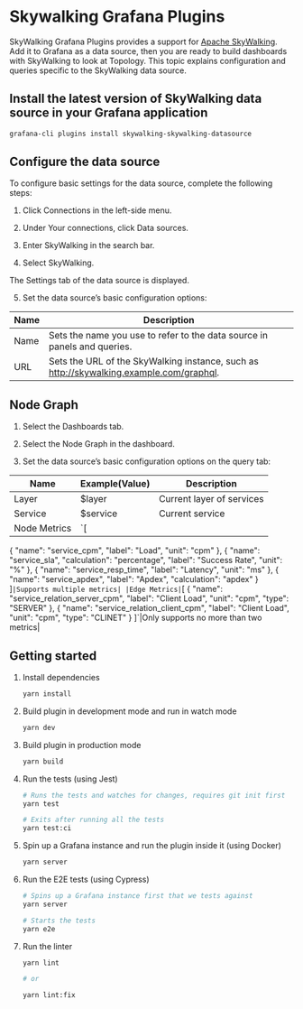 # Skywalking Grafana Plugins

SkyWalking Grafana Plugins provides a support for [Apache SkyWalking](https://skywalking.apache.org/). Add it to Grafana as a data source, then you are ready to build dashboards with SkyWalking to look at Topology. This topic explains configuration and queries specific to the SkyWalking data source.

## Install the latest version of SkyWalking data source in your Grafana application

   ```bash
   grafana-cli plugins install skywalking-skywalking-datasource
   ```

## Configure the data source

To configure basic settings for the data source, complete the following steps:

1. Click Connections in the left-side menu.

2. Under Your connections, click Data sources.

3. Enter SkyWalking in the search bar.

4. Select SkyWalking.

The Settings tab of the data source is displayed.

5. Set the data source’s basic configuration options:

|Name|Description|
|----|----|
|Name|Sets the name you use to refer to the data source in panels and queries.|
|URL|Sets the URL of the SkyWalking instance, such as http://skywalking.example.com/graphql.|

## Node Graph

1. Select the Dashboards tab.

2. Select the Node Graph in the dashboard.

5. Set the data source’s basic configuration options on the query tab:

|Name|Example(Value)|Description|
|----|----|----|
|Layer|$layer|Current layer of services|
|Service|$service|Current service|
|Node Metrics|`[
  {
		"name": "service_cpm",
      "label": "Load",
      "unit": "cpm"
	},
  {
		"name": "service_sla",
      "calculation": "percentage",
      "label": "Success Rate",
      "unit": "%"
	},
  {
		"name": "service_resp_time",
      "label": "Latency",
      "unit": "ms"
	},
  {
		"name": "service_apdex",
      "label": "Apdex",
      "calculation": "apdex"
	}
  ]`|Supports multiple metrics|
|Edge Metrics|`[
  {
    "name": "service_relation_server_cpm",
    "label": "Client Load",
    "unit": "cpm",
    "type": "SERVER"
  },
  {
    "name": "service_relation_client_cpm",
    "label": "Client Load",
    "unit": "cpm",
    "type": "CLINET"
  }
]`|Only supports no more than two metrics|

## Getting started

1. Install dependencies

   ```bash
   yarn install
   ```

2. Build plugin in development mode and run in watch mode

   ```bash
   yarn dev
   ```

3. Build plugin in production mode

   ```bash
   yarn build
   ```

4. Run the tests (using Jest)

   ```bash
   # Runs the tests and watches for changes, requires git init first
   yarn test
   
   # Exits after running all the tests
   yarn test:ci
   ```

5. Spin up a Grafana instance and run the plugin inside it (using Docker)

   ```bash
   yarn server
   ```

6. Run the E2E tests (using Cypress)

   ```bash
   # Spins up a Grafana instance first that we tests against 
   yarn server
   
   # Starts the tests
   yarn e2e
   ```

7. Run the linter

   ```bash
   yarn lint
   
   # or

   yarn lint:fix
   ```
